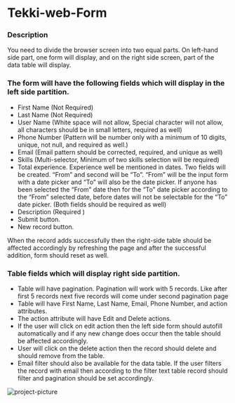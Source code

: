 # Tekki-web-Form

<h3>Description </h3>

<P>You need to divide the browser screen into two equal parts. On left-hand side part, one form will display, and on the right side screen, part of the data table will display.</p>

<h3>The form will have the following fields which will display in the left side partition. </h3>


<ul>
  <li>First Name (Not Required)</li>
  <li>Last Name (Not Required)</li>
  <li> User Name (White space will not allow, Special character will not allow, all characters should be in small letters, required as well)</li>
  <li>Phone Number (Pattern will be number only with a minimum of 10 digits, unique, not null, and required as well.)</li>
  <li>Email (Email pattern should be corrected, required, and unique as well)</li>
  <li>Skills (Multi-selector, Minimum of two skills selection will be required)</li>
  <li>Total experience. Experience well be mentioned in dates. Two fields will be created. “From” and second will be “To”. “From” will be the input form with a date picker and “To” will also be the date picker. If anyone has been selected the “From” date then for the “To” date picker according to the “From” selected date, before dates will not be selectable for the “To” date picker. (Both fields should be required as well)</li>
  <li>Description (Required )</li>
  <li> Submit button.</li>
  <li>New record button.</li>
</ul>

  
<P>When the record adds successfully then the right-side table should be affected accordingly by refreshing the page and after the successful addition, form should reset as well. </p>

<h3>Table fields which will display right side partition. </h3>


<ul>
  <li>Table will have pagination. Pagination will work with 5 records. Like after first 5 records next five records will come under second pagination page</li>
  <li>Table will have First Name, Last Name, Email, Phone Number, and action attributes.</li>
  <li> The action attribute will have Edit and Delete actions.</li>
  <li>If the user will click on edit action then the left side form should autofill automatically and if any new change does occur then the table should be affected accordingly.</li>
  <li>User will click on the delete action then the record should delete and should remove from the table.</li>
  <li>Email filter should also be available for the data table. If the user filters the record with email then according to the filter text table record should filter and pagination should be set accordingly.</li>
</ul>
  
<img src="https://res.cloudinary.com/doh91aq3h/image/upload/v1676922752/gfsa.png.png" alt="project-picture" />
  
  
